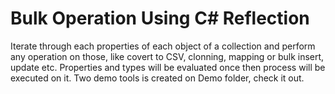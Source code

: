 # Bulk Operation Using C# Reflection

Iterate through each properties of each object of a collection and perform any operation on those, like covert to CSV, clonning, mapping or bulk insert, update etc.
Properties and types will be evaluated once then process will be executed on it. Two demo tools is created on Demo folder, check it out.
